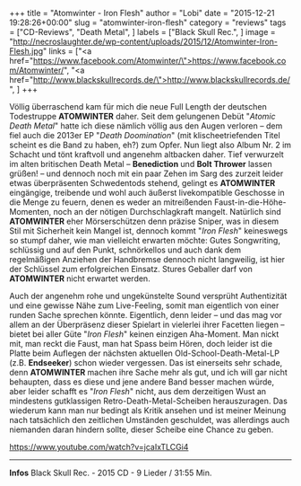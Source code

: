 +++
title = "Atomwinter - Iron Flesh"
author = "Lobi"
date = "2015-12-21 19:28:26+00:00"
slug = "atomwinter-iron-flesh"
category = "reviews"
tags = ["CD-Reviews", "Death Metal", ]
labels = ["Black Skull Rec.", ]
image = "http://necroslaughter.de/wp-content/uploads/2015/12/Atomwinter-Iron-Flesh.jpg"
links = ["<a href=\"https://www.facebook.com/Atomwinter/\">https://www.facebook.com/Atomwinter/</a>", "<a href=\"http://www.blackskullrecords.de/\">http://www.blackskullrecords.de/</a>", ]
+++

Völlig überraschend kam für mich die neue Full Length der deutschen Todestruppe **ATOMWINTER** daher. Seit dem gelungenen Debüt "_Atomic Death Metal_" hatte ich diese nämlich völlig aus den Augen verloren – dem fiel auch die 2013er EP "_Death Doomination_" (mit klischeetriefenden Titel scheint es die Band zu haben, eh?) zum Opfer. Nun liegt also Album Nr. 2 im Schacht und tönt kraftvoll und angenehm altbacken daher. Tief verwurzelt im alten britischen Death Metal – **Benediction** und **Bolt Thrower** lassen grüßen! – und dennoch noch mit ein paar Zehen im Sarg des zurzeit leider etwas überpräsenten Schwedentods stehend, gelingt es **ATOMWINTER** eingängige, treibende und wohl auch äußerst livekompatible Geschosse in die Menge zu feuern, denen es weder an mitreißenden Faust-in-die-Höhe-Momenten, noch an der nötigen Durchschlagkraft mangelt. Natürlich sind **ATOMWINTER** eher Mörserschützen denn präzise Sniper, was in diesem Stil mit Sicherheit kein Mangel ist, dennoch kommt "_Iron Flesh_" keineswegs so stumpf daher, wie man vielleicht erwarten möchte: Gutes Songwriting, schlüssig und auf den Punkt, schnörkellos und auch dank dem regelmäßigen Anziehen der Handbremse dennoch nicht langweilig, ist hier der Schlüssel zum erfolgreichen Einsatz. Stures Geballer darf von **ATOMWINTER** nicht erwartet werden.

Auch der angenehm rohe und ungekünstelte Sound versprüht Authentizität und eine gewisse Nähe zum Live-Feeling, somit man eigentlich von einer runden Sache sprechen könnte. Eigentlich, denn leider – und das mag vor allem an der Überpräsenz dieser Spielart in vielerlei ihrer Facetten liegen – bietet bei aller Güte "_Iron Flesh_" keinen einzigen Aha-Moment. Man nickt mit, man reckt die Faust, man hat Spass beim Hören, doch leider ist die Platte beim Auflegen der nächsten aktuellen Old-School-Death-Metal-LP (z.B. **Endseeker**) schon wieder vergessen. Das ist einerseits sehr schade, denn **ATOMWINTER** machen ihre Sache mehr als gut, und ich will gar nicht behaupten, dass es diese und jene andere Band besser machen würde, aber leider schafft es "_Iron Flesh_" nicht, aus dem derzeitigen Wust an mindestens gutklassigen Retro-Death-Metal-Scheiben herauszuragen. Das wiederum kann man nur bedingt als Kritik ansehen und ist meiner Meinung nach tatsächlich den zeitlichen Umständen geschuldet, was allerdings auch niemanden daran hindern sollte, dieser Scheibe eine Chance zu geben.

https://www.youtube.com/watch?v=jcaIxTLCGi4



---
**Infos**
Black Skull Rec. - 2015
CD - 9 Lieder / 31:55 Min.
